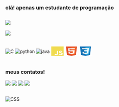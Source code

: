 ### olá! apenas um estudante de programação
##

 <div>
   <p>
    <img width="450px" src="https://github-readme-stats.vercel.app/api?username=RuanSathler&show_icons=true&theme=tokyonight&include_all_commits=true&count_private=true&token=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" />
   </p>
  <p>
    <img width="450px" src="https://github-readme-stats.vercel.app/api/top-langs/?username=RuanSathler&layout=compact&langs_count=6&theme=tokyonight"/>
   </p>
   

</div>
<div style="display: inline_block"><br>
  <img align="center" alt="C" height="55" width="40" src="https://cdn.jsdelivr.net/gh/devicons/devicon@latest/icons/c/c-original.svg">
  <img align="center" alt="python" height="55" width="40" src="https://cdn.jsdelivr.net/gh/devicons/devicon@latest/icons/python/python-original.svg">
  <img align="center" alt="java" height="55" width="40" src="https://cdn.jsdelivr.net/gh/devicons/devicon@latest/icons/java/java-original-wordmark.svg">             
  <img align="center" alt="Js" height="30" width="40" src="https://raw.githubusercontent.com/devicons/devicon/master/icons/javascript/javascript-plain.svg">
  <img align="center" alt="HTML" height="30" width="40" src="https://raw.githubusercontent.com/devicons/devicon/master/icons/html5/html5-original.svg">
  <img align="center" alt="CSS" height="30" width="40" src="https://raw.githubusercontent.com/devicons/devicon/master/icons/css3/css3-original.svg">
</div> 
 
 <br>
 
  ### meus contatos!
 
<div>   
  <a href="https://www.instagram.com/ruandasilvasathler" target="_blank"><img src="https://img.shields.io/badge/-Instagram-%23E4405F?style=for-the-badge&logo=instagram&logoColor=white" target="_blank"></a>
  <a href = "mailto:ruansathler021@gmailcom"><img src="https://img.shields.io/badge/-Gmail-%23333?style=for-the-badge&logo=gmail&logoColor=white" target="_blank"></a>
  <a href = "https://github.com/RuanSathler"><img src="https://img.shields.io/badge/GitHub-100000?style=for-the-badge&logo=github&logoColor=white" target="_blank"></a>
  <a href = "https://wa.me/5592991046789?text=%C3%B3la%21+%F0%9F%99%8C"><img src="https://img.shields.io/badge/WhatsApp-25D366?style=for-the-badge&logo=whatsapp&logoColor=white" target="_blank"></a>
  
</div>
 
##
 <img align="center" alt="CSS" height="600" width="900px" src="https://i.pinimg.com/originals/b9/7d/c2/b97dc288d71e7938c1ce8b7faacdc9ac.gif">
 
